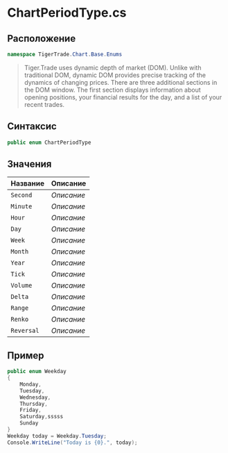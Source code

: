 
# ChartPeriodType.cs
## Расположение
```csharp
namespace TigerTrade.Chart.Base.Enums
```



> Tiger.Trade uses dynamic depth of market (DOM). Unlike with traditional DOM, dynamic DOM provides precise tracking of the dynamics of changing prices. There are three additional sections in the DOM window. The first section displays information about opening positions, your financial results for the day, and a list of your recent trades.

## Синтаксис
```csharp
public enum ChartPeriodType
```


## Значения
| Название | Описание |
| --- | --- |
| `Second` | *Описание* |
| `Minute` | *Описание* |
| `Hour` | *Описание* |
| `Day` | *Описание* |
| `Week` | *Описание* |
| `Month` | *Описание* |
| `Year` | *Описание* |
| `Tick` | *Описание* |
| `Volume` | *Описание* |
| `Delta` | *Описание* |
| `Range` | *Описание* |
| `Renko` | *Описание* |
| `Reversal` | *Описание* |


## Пример
```csharp
public enum Weekday
{
    Monday,
    Tuesday,
    Wednesday,
    Thursday,
    Friday,
    Saturday,sssss
    Sunday
}
Weekday today = Weekday.Tuesday;
Console.WriteLine("Today is {0}.", today);
```

